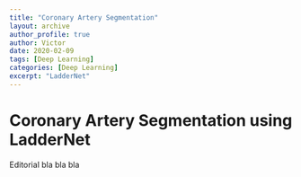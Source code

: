 ```yaml
---
title: "Coronary Artery Segmentation"
layout: archive
author_profile: true
author: Victor
date: 2020-02-09
tags: [Deep Learning]
categories: [Deep Learning]
excerpt: "LadderNet"
---
```

# Coronary Artery Segmentation using LadderNet

Editorial bla bla bla